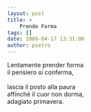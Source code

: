 ```yaml
---
layout: post
title: >
    Prende Forma
tags: []
date: 2009-04-17 13:31:00
author: pietro
---
```

Lentamente prender forma<br/>il pensiero si conferma,<br/><br/>lascia il posto alla paura<br/>affinché il cuor non dorma,<br/>adagiato primavera.
